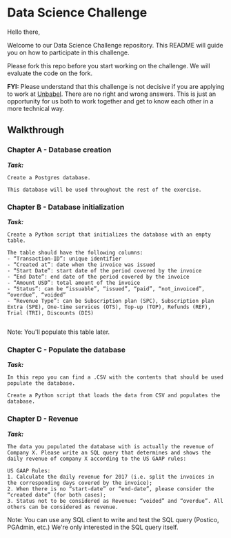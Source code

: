 # Data Science Challenge

Hello there,

Welcome to our Data Science Challenge repository. This README will guide you on how to participate in this challenge.

Please fork this repo before you start working on the challenge. We will evaluate the code on the fork.

**FYI:** Please understand that this challenge is not decisive if you are applying to work at [Unbabel](https://unbabel.com/jobs). There are no right and wrong answers. This is just an opportunity for us both to work together and get to know each other in a more technical way. 

## Walkthrough

### Chapter A - Database creation
***Task:*** 

```
Create a Postgres database.

This database will be used throughout the rest of the exercise.
```
### Chapter B - Database initialization
***Task:*** 

```
Create a Python script that initializes the database with an empty table.  

The table should have the following columns:
- “Transaction-ID”: unique identifier
- “Created at”: date when the invoice was issued
- “Start Date”: start date of the period covered by the invoice
- “End Date”: end date of the period covered by the invoice
- “Amount USD”: total amount of the invoice
- “Status”: can be “issuable”, “issued”, “paid”, “not_invoiced”, “overdue”, “voided”
- “Revenue Type”: can be Subscription plan (SPC), Subscription plan Extra (SPE), One-time services (OTS), Top-up (TOP), Refunds (REF), Trial (TRI), Discounts (DIS)


```
Note: You'll populate this table later.

### Chapter C - Populate the database
***Task:*** 

```
In this repo you can find a .CSV with the contents that should be used populate the database.

Create a Python script that loads the data from CSV and populates the database.
```

### Chapter D - Revenue

***Task:***

```
The data you populated the database with is actually the revenue of Company X. Please write an SQL query that determines and shows the daily revenue of company X according to the US GAAP rules:

US GAAP Rules: 
1. Calculate the daily revenue for 2017 (i.e. split the invoices in the corresponding days covered by the invoice);
2. When there is no “start-date” or “end-date”, please consider the “created date” (for both cases);
3. Status not to be considered as Revenue: “voided” and “overdue”. All others can be considered as revenue.

```

Note: 
You can use any SQL client to write and test the SQL query (Postico, PGAdmin, etc.) We're only interested in the SQL query itself.